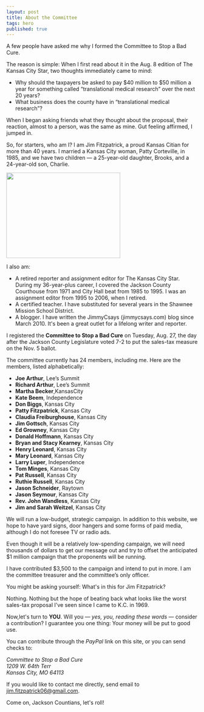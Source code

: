 ```yaml
---
layout: post
title: About the Committee
tags: hero
published: true
---
```


A few people have asked me why I formed the Committee to Stop a Bad Cure.

The reason is simple: When I first read about it in the Aug. 8 edition of The Kansas City Star, two thoughts immediately came to mind:
<ul>
	<li>Why should the taxpayers be asked to pay $40 million to $50 million a year for something called “translational medical research” over the next 20 years?</li>
	<li>What business does the county have in “translational medical research”?</li>
</ul>

When I began asking friends what they thought about the proposal, their reaction, almost to a person, was the same as mine. Gut feeling affirmed, I jumped in.

So, for starters, who am I? I am Jim Fitzpatrick, a proud Kansas Citian for more than 40 years. I married a Kansas City woman, Patty Corteville, in 1985, and we have two children — a 25-year-old daughter, Brooks, and a 24-year-old son, Charlie.

<img src="{{ site.baseurl }}/img/jimfitz.jpg" width="300" height="225" />

I also am:

- A retired reporter and assignment editor for The Kansas City Star. During my 36-year-plus career, I covered the Jackson County Courthouse from 1971 and City Hall beat from 1985 to 1995. I was an assignment editor from 1995 to 2006, when I retired.
- A certified teacher. I have substituted for several years in the Shawnee Mission School District.
- A blogger. I have written the JimmyCsays (jimmycsays.com) blog since March 2010. It's been a great outlet for a lifelong writer and reporter.    

I registered the **Committee to Stop a Bad Cure** on Tuesday, Aug. 27, the day after the Jackson County Legislature voted 7-2 to put the sales-tax measure on the Nov. 5 ballot.

The committee currently has 24 members, including me. Here are the members, listed alphabetically:

- **Joe Arthur**, Lee’s Summit
- **Richard Arthur**, Lee’s Summit
- **Martha Becker**,KansasCity
- **Kate Beem**, Independence
- **Don Biggs**, Kansas City
- **Patty Fitzpatrick**, Kansas City
- **Claudia Freiburghouse**, Kansas City
- **Jim Gottsch**, Kansas City
- **Ed Growney**, Kansas City
- **Donald Hoffmann**, Kansas City
- **Bryan and Stacy Kearney**, Kansas City
- **Henry Leonard**, Kansas City
- **Mary Leonard**, Kansas City
- **Larry Luper**, Independence
- **Tom Minges**, Kansas City
- **Pat Russell**, Kansas City
- **Ruthie Russell**, Kansas City
- **Jason Schneider**, Raytown
- **Jason Seymour**, Kansas City 
- **Rev. John Wandless**, Kansas City
- **Jim and Sarah Weitzel**, Kansas City

We will run a low-budget, strategic campaign. In addition to this website, we hope to have yard signs, door hangers and some forms of paid media, although I do not foresee TV or radio ads.

Even though it will be a relatively low-spending campaign, we will need thousands of dollars to get our message out and try to offset the anticipated $1 million campaign that the proponents will be running.

I have contributed $3,500 to the campaign and intend to put in more. I am the committee treasurer and the committee’s only officer.

You might be asking yourself: What's in this for Jim Fitzpatrick? 

Nothing. Nothing but the hope of beating back what looks like the worst sales-tax proposal I've seen since I came to K.C. in 1969. 

Now,let's turn to **YOU**. Will you — *yes, you, reading these words* — consider a contribution? I guarantee you one thing: Your money will be put to good use.

You can contribute through the _PayPal_ link on this site, or you can send checks to:

<address>
Committee to Stop a Bad Cure<br/>
1209 W. 64th Terr<br/>
Kansas City, MO  64113<br/>
</address>

If you would like to contact me directly, send email to <a href="mailto: jim.fitzpatrick06@gmail.com">jim.fitzpatrick06@gmail.com</a>.

Come on, Jackson Countians, let's roll!